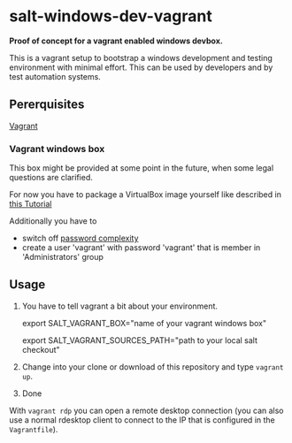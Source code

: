 # salt-windows-dev-vagrant

**Proof of concept for a vagrant enabled windows devbox.**

This is a vagrant setup to bootstrap a windows development and testing environment with minimal effort. This can be used by developers and by test automation systems.

## Pererquisites

[Vagrant](https://docs.vagrantup.com)

### Vagrant windows box

This box might be provided at some point in the future, when some legal questions are clarified.

For now you have to package a VirtualBox image yourself like described in [this Tutorial](https://dennypc.wordpress.com/2014/06/09/creating-a-windows-box-with-vagrant-1-6/)


Additionally you have to

* switch off [password complexity](http://stackoverflow.com/questions/23260656/modify-local-security-policy-using-powershell) 
* create a user 'vagrant' with password 'vagrant' that is member in 'Administrators' group


## Usage

1. You have to tell vagrant a bit about your environment.

    export SALT_VAGRANT_BOX="name of your vagrant windows box"
    
    export SALT_VAGRANT_SOURCES_PATH="path to your local salt checkout"
    
2. Change into your clone or download of this repository and type ``vagrant up``.

3. Done

With ``vagrant rdp`` you can open a remote desktop connection (you can also use a normal rdesktop client to connect to the IP that is configured in the ``Vagrantfile``).

